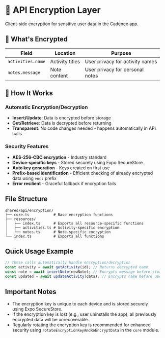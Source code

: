 # 🔐 API Encryption Layer

Client-side encryption for sensitive user data in the Cadence app.

## 🎯 What's Encrypted

| Field             | Location        | Purpose                         |
| ----------------- | --------------- | ------------------------------- |
| `activities.name` | Activity titles | User privacy for activity names |
| `notes.message`   | Note content    | User privacy for personal notes |

## 🔧 How It Works

### Automatic Encryption/Decryption

- **Insert/Update**: Data is encrypted before storage
- **Get/Retrieve**: Data is decrypted before returning
- **Transparent**: No code changes needed - happens automatically in API calls

### Security Features

- **AES-256-CBC encryption** - Industry standard
- **Device-specific keys** - Stored securely using Expo SecureStore
- **Auto key generation** - Keys created on first use
- **Prefix-based identification** - Efficient checking of already encrypted data using `enc:` prefix
- **Error resilient** - Graceful fallback if encryption fails

## File Structure

```
shared/api/encryption/
├── core.ts           # Base encryption functions
├── resources/
│   ├── index.ts      # Exports all resource-specific functions
│   ├── activities.ts # Activity-specific encryption
│   └── notes.ts      # Note-specific encryption
└── index.ts          # Exports all functions
```

## Quick Usage Example

```typescript
// These calls automatically handle encryption/decryption
const activity = await getActivity(id); // Returns decrypted name
const note = await insertNote(newNote); // Encrypts message before storage
const updated = await updateActivity(data); // Encrypts name before update
```

## Important Notes

- The encryption key is unique to each device and is stored securely using Expo SecureStore.
- If the encryption key is lost (e.g., user uninstalls the app), all previously encrypted data will be unrecoverable.
- Regularly rotating the encryption key is recommended for enhanced security using `rotateEncryptionKeyAndReEncryptData` in the `core` module.
